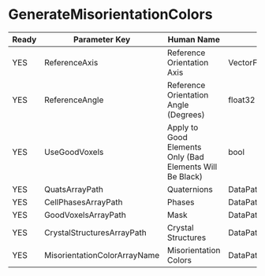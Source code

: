 # GenerateMisorientationColors #

| Ready | Parameter Key | Human Name | Parameter Type | Parameter Class |
|-------|---------------|------------|-----------------|----------------|
| YES | ReferenceAxis | Reference Orientation Axis | VectorFloat32Parameter::ValueType | VectorFloat32Parameter |
| YES | ReferenceAngle | Reference Orientation Angle (Degrees) | float32 | Float32Parameter |
| YES | UseGoodVoxels | Apply to Good Elements Only (Bad Elements Will Be Black) | bool | BoolParameter |
| YES | QuatsArrayPath | Quaternions | DataPath | ArraySelectionParameter |
| YES | CellPhasesArrayPath | Phases | DataPath | ArraySelectionParameter |
| YES | GoodVoxelsArrayPath | Mask | DataPath | ArraySelectionParameter |
| YES | CrystalStructuresArrayPath | Crystal Structures | DataPath | ArraySelectionParameter |
| YES | MisorientationColorArrayName | Misorientation Colors | DataPath | ArrayCreationParameter |
